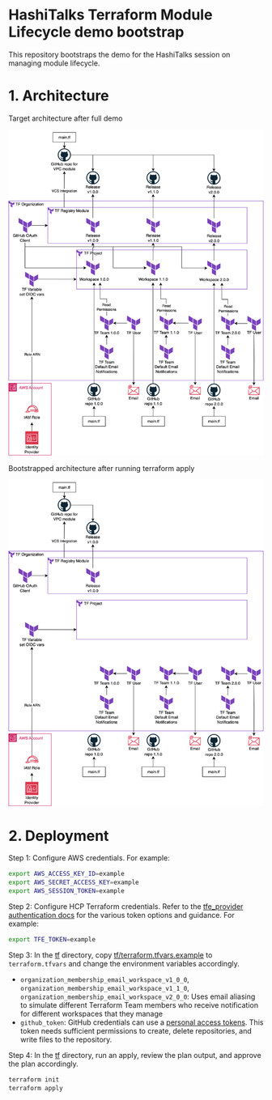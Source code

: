 # HashiTalks Terraform Module Lifecycle demo bootstrap

This repository bootstraps the demo for the HashiTalks session on managing module lifecycle.

# 1. Architecture

Target architecture after full demo

![complete architecture diagram](./docs/01-architecture/01-complete.drawio.png)

Bootstrapped architecture after running terraform apply

![bootstrapped architecture diagram](./docs/01-architecture/02-bootstrap.drawio.png)

# 2. Deployment

Step 1: Configure AWS credentials. For example:

```bash
export AWS_ACCESS_KEY_ID=example
export AWS_SECRET_ACCESS_KEY=example
export AWS_SESSION_TOKEN=example
```

Step 2: Configure HCP Terraform credentials. Refer to the [tfe_provider authentication docs](https://registry.terraform.io/providers/hashicorp/tfe/latest/docs#authentication) for the various token options and guidance. For example:

```bash
export TFE_TOKEN=example
```

Step 3: In the [tf](./tf/) directory, copy [tf/terraform.tfvars.example](./tf/terraform.tfvars.example) to `terraform.tfvars` and change the environment variables accordingly.

- `organization_membership_email_workspace_v1_0_0`, `organization_membership_email_workspace_v1_1_0`, `organization_membership_email_workspace_v2_0_0`: Uses email aliasing to simulate different Terraform Team members who receive notification for different workspaces that they manage
- `github_token`: GitHub credentials can use a [personal access tokens](https://docs.github.com/en/authentication/keeping-your-account-and-data-secure/managing-your-personal-access-tokens). This token needs sufficient permissions to create, delete repositories, and write files to the repository.

Step 4: In the [tf](./tf/) directory, run an apply, review the plan output, and approve the plan accordingly.

```bash
terraform init
terraform apply
```
